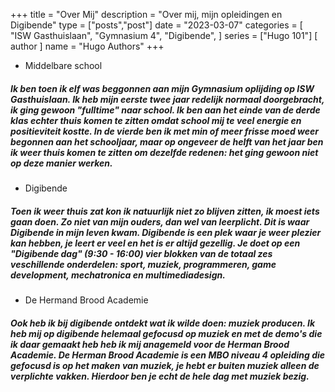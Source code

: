+++
title = "Over Mij"
description = "Over mij, mijn opleidingen en Digibende"
type = ["posts","post"]
date = "2023-03-07"
categories = [
    "ISW Gasthuislaan",
    "Gymnasium 4",
    "Digibende",
]
series = ["Hugo 101"]
[ author ]
  name = "Hugo Authors"
+++

- Middelbare school

##### Ik ben toen ik elf was beggonnen aan mijn Gymnasium oplijding op ISW Gasthuislaan. Ik heb mijn eerste twee jaar redelijk normaal doorgebracht, ik ging gewoon "fulltime" naar school. Ik ben aan het einde van de derde klas echter thuis komen te zitten omdat school mij te veel energie en positieviteit kostte. In de vierde ben ik met min of meer frisse moed weer begonnen aan het schooljaar, maar op ongeveer de helft van het jaar ben ik weer thuis komen te zitten om dezelfde redenen: het ging gewoon niet op deze manier werken.

- Digibende

##### Toen ik weer thuis zat kon ik natuurlijk niet zo blijven zitten, ik moest iets gaan doen. Zo niet van mijn ouders, dan wel van leerplicht. Dit is waar Digibende in mijn leven kwam. Digibende is een plek waar je weer plezier kan hebben, je leert er veel en het is er altijd gezellig. Je doet op een "Digibende dag" (9:30 - 16:00) vier blokken van de totaal zes veschillende onderdelen: sport, muziek, programmeren, game development, mechatronica en multimediadesign. 

- De Hermand Brood Academie 

##### Ook heb ik bij digibende ontdekt wat ik wilde doen: muziek producen. Ik heb mij op digibende helemaal gefocusd op muziek en met de demo's die ik daar gemaakt heb heb ik mij anagemeld voor de Herman Brood Academie. De Herman Brood Academie is een MBO niveau 4 opleiding die gefocusd is op het maken van muziek, je hebt er buiten muziek alleen de verplichte vakken. Hierdoor ben je echt de hele dag met muziek bezig. 